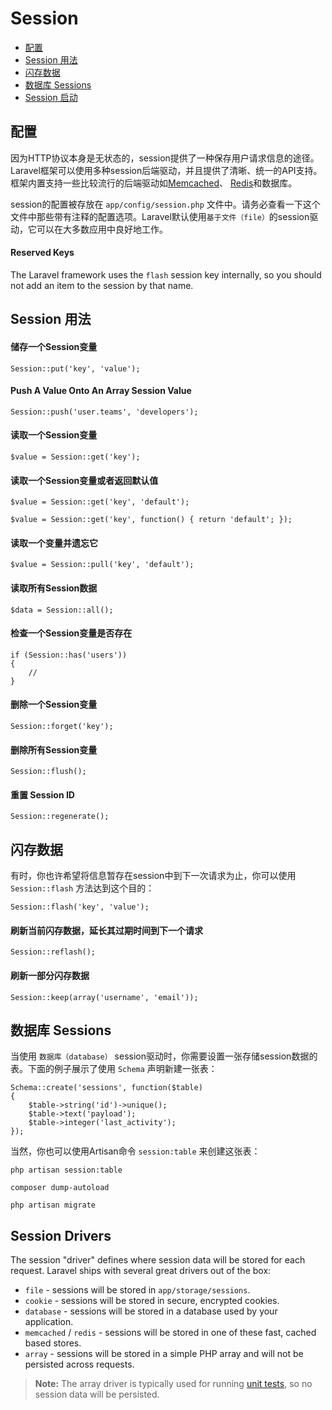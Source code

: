 # Session

- [配置](#configuration)
- [Session 用法](#session-usage)
- [闪存数据](#flash-data)
- [数据库 Sessions](#database-sessions)
- [Session 启动](#session-drivers)

<a name="configuration"></a>
## 配置

因为HTTP协议本身是无状态的，session提供了一种保存用户请求信息的途径。Laravel框架可以使用多种session后端驱动，并且提供了清晰、统一的API支持。框架内置支持一些比较流行的后端驱动如[Memcached](http://memcached.org)、 [Redis](http://redis.io)和数据库。

session的配置被存放在 `app/config/session.php` 文件中。请务必查看一下这个文件中那些带有注释的配置选项。Laravel默认使用`基于文件（file）`的session驱动，它可以在大多数应用中良好地工作。

#### Reserved Keys

The Laravel framework uses the `flash` session key internally, so you should not add an item to the session by that name.

<a name="session-usage"></a>
## Session 用法

#### 储存一个Session变量

	Session::put('key', 'value');

#### Push A Value Onto An Array Session Value

	Session::push('user.teams', 'developers');

#### 读取一个Session变量

	$value = Session::get('key');

#### 读取一个Session变量或者返回默认值

	$value = Session::get('key', 'default');

	$value = Session::get('key', function() { return 'default'; });
    
#### 读取一个变量并遗忘它

	$value = Session::pull('key', 'default');

#### 读取所有Session数据

	$data = Session::all();

#### 检查一个Session变量是否存在

	if (Session::has('users'))
	{
		//
	}

#### 删除一个Session变量

	Session::forget('key');

#### 删除所有Session变量

	Session::flush();

#### 重置 Session ID

	Session::regenerate();

<a name="flash-data"></a>
## 闪存数据

有时，你也许希望将信息暂存在session中到下一次请求为止，你可以使用 `Session::flash` 方法达到这个目的：

	Session::flash('key', 'value');

#### 刷新当前闪存数据，延长其过期时间到下一个请求

	Session::reflash();

#### 刷新一部分闪存数据

	Session::keep(array('username', 'email'));

<a name="database-sessions"></a>
## 数据库 Sessions

当使用 `数据库（database）` session驱动时，你需要设置一张存储session数据的表。下面的例子展示了使用 `Schema` 声明新建一张表：

	Schema::create('sessions', function($table)
	{
		$table->string('id')->unique();
		$table->text('payload');
		$table->integer('last_activity');
	});

当然，你也可以使用Artisan命令 `session:table` 来创建这张表：

	php artisan session:table

	composer dump-autoload

	php artisan migrate

<a name="session-drivers"></a>
## Session Drivers

The session "driver" defines where session data will be stored for each request. Laravel ships with several great drivers out of the box:

- `file` - sessions will be stored in `app/storage/sessions`.
- `cookie` - sessions will be stored in secure, encrypted cookies.
- `database` - sessions will be stored in a database used by your application.
- `memcached` / `redis` - sessions will be stored in one of these fast, cached based stores.
- `array` - sessions will be stored in a simple PHP array and will not be persisted across requests.

> **Note:** The array driver is typically used for running [unit tests](/docs/testing), so no session data will be persisted.